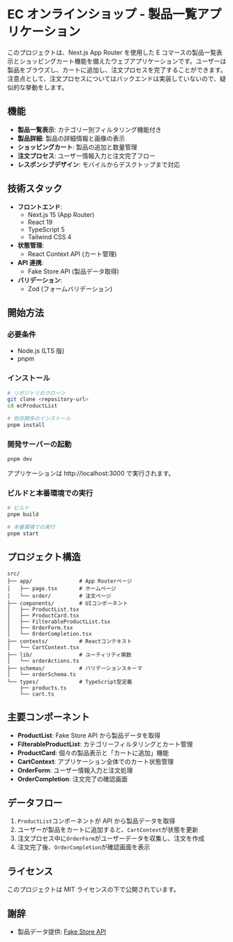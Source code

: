 # EC オンラインショップ - 製品一覧アプリケーション

このプロジェクトは、Next.js App Router を使用した E コマースの製品一覧表示とショッピングカート機能を備えたウェブアプリケーションです。ユーザーは製品をブラウズし、カートに追加し、注文プロセスを完了することができます。
注意点として、注文プロセスについてはバックエンドは実装していないので、疑似的な挙動をします。

## 機能

- **製品一覧表示**: カテゴリー別フィルタリング機能付き
- **製品詳細**: 製品の詳細情報と画像の表示
- **ショッピングカート**: 製品の追加と数量管理
- **注文プロセス**: ユーザー情報入力と注文完了フロー
- **レスポンシブデザイン**: モバイルからデスクトップまで対応

## 技術スタック

- **フロントエンド**:
  - Next.js 15 (App Router)
  - React 19
  - TypeScript 5
  - Tailwind CSS 4
- **状態管理**:
  - React Context API (カート管理)
- **API 連携**:
  - Fake Store API (製品データ取得)
- **バリデーション**:
  - Zod (フォームバリデーション)

## 開始方法

### 必要条件

- Node.js (LTS 版)
- pnpm

### インストール

```bash
# リポジトリのクローン
git clone <repository-url>
cd ecProductList

# 依存関係のインストール
pnpm install
```

### 開発サーバーの起動

```bash
pnpm dev
```

アプリケーションは http://localhost:3000 で実行されます。

### ビルドと本番環境での実行

```bash
# ビルド
pnpm build

# 本番環境での実行
pnpm start
```

## プロジェクト構造

```
src/
├── app/               # App Routerページ
│   ├── page.tsx       # ホームページ
│   └── order/         # 注文ページ
├── components/        # UIコンポーネント
│   ├── ProductList.tsx
│   ├── ProductCard.tsx
│   ├── FilterableProductList.tsx
│   ├── OrderForm.tsx
│   └── OrderCompletion.tsx
├── contexts/          # Reactコンテキスト
│   └── CartContext.tsx
├── lib/               # ユーティリティ関数
│   └── orderActions.ts
├── schemas/           # バリデーションスキーマ
│   └── orderSchema.ts
└── types/             # TypeScript型定義
    ├── products.ts
    └── cart.ts
```

## 主要コンポーネント

- **ProductList**: Fake Store API から製品データを取得
- **FilterableProductList**: カテゴリーフィルタリングとカート管理
- **ProductCard**: 個々の製品表示と「カートに追加」機能
- **CartContext**: アプリケーション全体でのカート状態管理
- **OrderForm**: ユーザー情報入力と注文処理
- **OrderCompletion**: 注文完了の確認画面

## データフロー

1. `ProductList`コンポーネントが API から製品データを取得
2. ユーザーが製品をカートに追加すると、`CartContext`が状態を更新
3. 注文プロセス中に`OrderForm`がユーザーデータを収集し、注文を作成
4. 注文完了後、`OrderCompletion`が確認画面を表示

## ライセンス

このプロジェクトは MIT ライセンスの下で公開されています。

## 謝辞

- 製品データ提供: [Fake Store API](https://fakestoreapi.com/)
